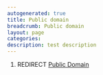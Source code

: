 ```yaml
---
autogenerated: true
title: Public domain
breadcrumb: Public domain
layout: page
categories: 
description: test description
---
```


1.  REDIRECT [Public Domain](Public_Domain "wikilink")
